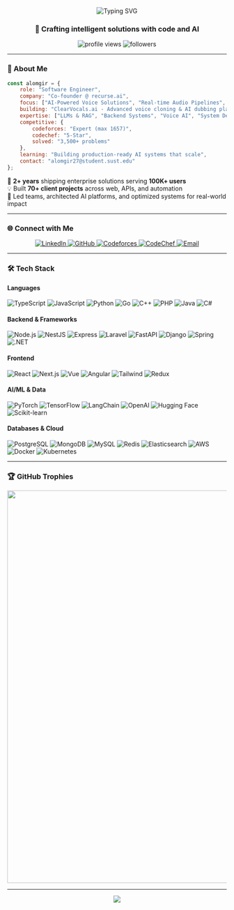 <div align="center">
  <img src="https://readme-typing-svg.demolab.com?font=Fira+Code&weight=600&size=28&duration=3000&pause=1000&color=2E7EF7&center=true&vCenter=true&random=false&width=600&lines=Hi+%F0%9F%91%8B%2C+I'm+Alomgir+Hossain;Software+Engineer;Full+Stack+%2B+AI+%2B+Voice+Tech" alt="Typing SVG" />
</div>

<h3 align="center">🚀 Crafting intelligent solutions with code and AI</h3>

<p align="center">
  <img src="https://komarev.com/ghpvc/?username=Alomgir27&label=Profile%20views&color=0e75b6&style=flat" alt="profile views" />
  <img src="https://img.shields.io/github/followers/Alomgir27?label=Followers&style=social" alt="followers" />
</p>

---

### 💫 About Me

```javascript
const alomgir = {
    role: "Software Engineer",
    company: "Co-founder @ recurse.ai",
    focus: ["AI-Powered Voice Solutions", "Real-time Audio Pipelines", "Microservices Architecture"],
    building: "ClearVocals.ai - Advanced voice cloning & AI dubbing platform",
    expertise: ["LLMs & RAG", "Backend Systems", "Voice AI", "System Design"],
    competitive: {
        codeforces: "Expert (max 1657)",
        codechef: "5-Star",
        solved: "3,500+ problems"
    },
    learning: "Building production-ready AI systems that scale",
    contact: "alomgir27@student.sust.edu"
};
```

🚀 **2+ years** shipping enterprise solutions serving **100K+ users**  
💡 Built **70+ client projects** across web, APIs, and automation  
🎯 Led teams, architected AI platforms, and optimized systems for real-world impact

---

### 🌐 Connect with Me

<p align="center">
  <a href="https://linkedin.com/in/alomgir-hossain-7738772a6" target="_blank">
    <img src="https://img.shields.io/badge/LinkedIn-%230077B5.svg?style=for-the-badge&logo=linkedin&logoColor=white" alt="LinkedIn"/>
  </a>
  <a href="https://github.com/Alomgir27" target="_blank">
    <img src="https://img.shields.io/badge/GitHub-%23121011.svg?style=for-the-badge&logo=github&logoColor=white" alt="GitHub"/>
  </a>
  <a href="https://codeforces.com/profile/A1omgir" target="_blank">
    <img src="https://img.shields.io/badge/Codeforces-%231F8ACB.svg?style=for-the-badge&logo=codeforces&logoColor=white" alt="Codeforces"/>
  </a>
  <a href="https://www.codechef.com/users/alomgir_27" target="_blank">
    <img src="https://img.shields.io/badge/CodeChef-%235B4638.svg?style=for-the-badge&logo=codechef&logoColor=white" alt="CodeChef"/>
  </a>
  <a href="mailto:alomgir27@student.sust.edu">
    <img src="https://img.shields.io/badge/Email-D14836?style=for-the-badge&logo=gmail&logoColor=white" alt="Email"/>
  </a>
</p>

---

### 🛠️ Tech Stack

#### **Languages**
<p>
  <img src="https://img.shields.io/badge/TypeScript-%23007ACC.svg?style=for-the-badge&logo=typescript&logoColor=white" alt="TypeScript"/>
  <img src="https://img.shields.io/badge/JavaScript-%23323330.svg?style=for-the-badge&logo=javascript&logoColor=%23F7DF1E" alt="JavaScript"/>
  <img src="https://img.shields.io/badge/Python-3670A0?style=for-the-badge&logo=python&logoColor=ffdd54" alt="Python"/>
  <img src="https://img.shields.io/badge/Go-%2300ADD8.svg?style=for-the-badge&logo=go&logoColor=white" alt="Go"/>
  <img src="https://img.shields.io/badge/C++-%2300599C.svg?style=for-the-badge&logo=c%2B%2B&logoColor=white" alt="C++"/>
  <img src="https://img.shields.io/badge/PHP-%23777BB4.svg?style=for-the-badge&logo=php&logoColor=white" alt="PHP"/>
  <img src="https://img.shields.io/badge/Java-%23ED8B00.svg?style=for-the-badge&logo=openjdk&logoColor=white" alt="Java"/>
  <img src="https://img.shields.io/badge/C%23-%23239120.svg?style=for-the-badge&logo=csharp&logoColor=white" alt="C#"/>
</p>

#### **Backend & Frameworks**
<p>
  <img src="https://img.shields.io/badge/Node.js-6DA55F?style=for-the-badge&logo=node.js&logoColor=white" alt="Node.js"/>
  <img src="https://img.shields.io/badge/NestJS-%23E0234E.svg?style=for-the-badge&logo=nestjs&logoColor=white" alt="NestJS"/>
  <img src="https://img.shields.io/badge/Express.js-%23404d59.svg?style=for-the-badge&logo=express&logoColor=%2361DAFB" alt="Express"/>
  <img src="https://img.shields.io/badge/Laravel-%23FF2D20.svg?style=for-the-badge&logo=laravel&logoColor=white" alt="Laravel"/>
  <img src="https://img.shields.io/badge/FastAPI-005571?style=for-the-badge&logo=fastapi" alt="FastAPI"/>
  <img src="https://img.shields.io/badge/Django-%23092E20.svg?style=for-the-badge&logo=django&logoColor=white" alt="Django"/>
  <img src="https://img.shields.io/badge/Spring-%236DB33F.svg?style=for-the-badge&logo=spring&logoColor=white" alt="Spring"/>
  <img src="https://img.shields.io/badge/.NET-5C2D91?style=for-the-badge&logo=.net&logoColor=white" alt=".NET"/>
</p>

#### **Frontend**
<p>
  <img src="https://img.shields.io/badge/React-%2320232a.svg?style=for-the-badge&logo=react&logoColor=%2361DAFB" alt="React"/>
  <img src="https://img.shields.io/badge/Next.js-black?style=for-the-badge&logo=next.js&logoColor=white" alt="Next.js"/>
  <img src="https://img.shields.io/badge/Vue.js-%2335495e.svg?style=for-the-badge&logo=vuedotjs&logoColor=%234FC08D" alt="Vue"/>
  <img src="https://img.shields.io/badge/Angular-%23DD0031.svg?style=for-the-badge&logo=angular&logoColor=white" alt="Angular"/>
  <img src="https://img.shields.io/badge/TailwindCSS-%2338B2AC.svg?style=for-the-badge&logo=tailwind-css&logoColor=white" alt="Tailwind"/>
  <img src="https://img.shields.io/badge/Redux-%23593d88.svg?style=for-the-badge&logo=redux&logoColor=white" alt="Redux"/>
</p>

#### **AI/ML & Data**
<p>
  <img src="https://img.shields.io/badge/PyTorch-%23EE4C2C.svg?style=for-the-badge&logo=PyTorch&logoColor=white" alt="PyTorch"/>
  <img src="https://img.shields.io/badge/TensorFlow-%23FF6F00.svg?style=for-the-badge&logo=TensorFlow&logoColor=white" alt="TensorFlow"/>
  <img src="https://img.shields.io/badge/LangChain-1C3C3C?style=for-the-badge&logo=langchain&logoColor=white" alt="LangChain"/>
  <img src="https://img.shields.io/badge/OpenAI-412991?style=for-the-badge&logo=openai&logoColor=white" alt="OpenAI"/>
  <img src="https://img.shields.io/badge/HuggingFace-FFD21E?style=for-the-badge&logo=huggingface&logoColor=black" alt="Hugging Face"/>
  <img src="https://img.shields.io/badge/Scikit--learn-%23F7931E.svg?style=for-the-badge&logo=scikit-learn&logoColor=white" alt="Scikit-learn"/>
</p>

#### **Databases & Cloud**
<p>
  <img src="https://img.shields.io/badge/PostgreSQL-%23316192.svg?style=for-the-badge&logo=postgresql&logoColor=white" alt="PostgreSQL"/>
  <img src="https://img.shields.io/badge/MongoDB-%234ea94b.svg?style=for-the-badge&logo=mongodb&logoColor=white" alt="MongoDB"/>
  <img src="https://img.shields.io/badge/MySQL-4479A1.svg?style=for-the-badge&logo=mysql&logoColor=white" alt="MySQL"/>
  <img src="https://img.shields.io/badge/Redis-%23DD0031.svg?style=for-the-badge&logo=redis&logoColor=white" alt="Redis"/>
  <img src="https://img.shields.io/badge/Elasticsearch-%23005571.svg?style=for-the-badge&logo=elasticsearch&logoColor=white" alt="Elasticsearch"/>
  <img src="https://img.shields.io/badge/AWS-%23FF9900.svg?style=for-the-badge&logo=amazon-aws&logoColor=white" alt="AWS"/>
  <img src="https://img.shields.io/badge/Docker-%230db7ed.svg?style=for-the-badge&logo=docker&logoColor=white" alt="Docker"/>
  <img src="https://img.shields.io/badge/Kubernetes-%23326ce5.svg?style=for-the-badge&logo=kubernetes&logoColor=white" alt="Kubernetes"/>
</p>

---

### 🏆 GitHub Trophies

<p align="center">
  <img src="https://github-profile-trophy.vercel.app/?username=Alomgir27&theme=tokyonight&no-frame=true&row=1&column=7" width="900"/>
</p>

---

<p align="center">
  <img src="https://capsule-render.vercel.app/api?type=waving&color=gradient&height=100&section=footer"/>
</p>
 

